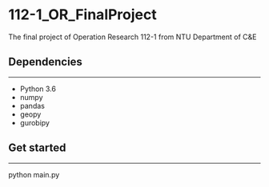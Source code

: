 # 112-1_OR_FinalProject
The final project of Operation Research 112-1 from NTU Department of C&amp;E

## Dependencies
***
- Python 3.6
- numpy
- pandas
- geopy
- gurobipy
## Get started
***
  python main.py
